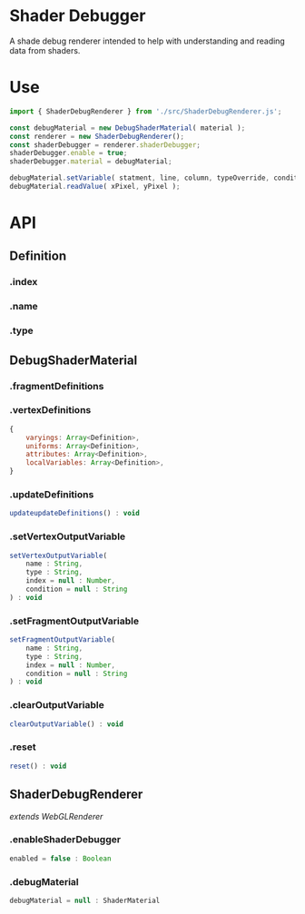 # Shader Debugger

A shade debug renderer intended to help with understanding and reading data from shaders.

# Use

```js
import { ShaderDebugRenderer } from './src/ShaderDebugRenderer.js';

const debugMaterial = new DebugShaderMaterial( material );
const renderer = new ShaderDebugRenderer();
const shaderDebugger = renderer.shaderDebugger;
shaderDebugger.enable = true;
shaderDebugger.material = debugMaterial;

debugMaterial.setVariable( statment, line, column, typeOverride, condition );
debugMaterial.readValue( xPixel, yPixel );
```

# API

## Definition

### .index

### .name

### .type

## DebugShaderMaterial

### .fragmentDefinitions
### .vertexDefinitions

```js
{
	varyings: Array<Definition>,
	uniforms: Array<Definition>,
	attributes: Array<Definition>,
	localVariables: Array<Definition>,
}
```

### .updateDefinitions

```js
updateupdateDefinitions() : void
```

### .setVertexOutputVariable

```js
setVertexOutputVariable(
	name : String,
	type : String,
	index = null : Number,
	condition = null : String
) : void
```

### .setFragmentOutputVariable

```js
setFragmentOutputVariable(
	name : String,
	type : String,
	index = null : Number,
	condition = null : String
) : void
```

### .clearOutputVariable

```js
clearOutputVariable() : void
```

### .reset

```js
reset() : void
```

## ShaderDebugRenderer

_extends WebGLRenderer_

### .enableShaderDebugger

```js
enabled = false : Boolean
```

### .debugMaterial

```js
debugMaterial = null : ShaderMaterial
```
